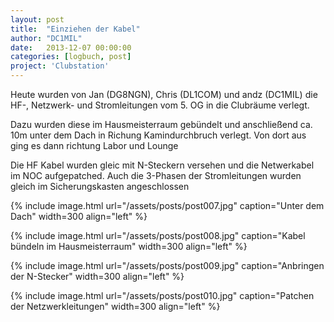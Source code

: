 ```yaml
---
layout: post
title:  "Einziehen der Kabel"
author: "DC1MIL"
date:   2013-12-07 00:00:00
categories: [logbuch, post]
project: 'Clubstation'
---
```


Heute wurden von Jan (DG8NGN), Chris (DL1COM) und andz (DC1MIL) die HF-, Netzwerk- und Stromleitungen vom 5. OG in die Clubräume verlegt.

Dazu wurden diese im Hausmeisterraum gebündelt und anschließend ca. 10m unter dem Dach in Richung Kamindurchbruch verlegt. Von dort aus ging es dann richtung Labor und Lounge

Die HF Kabel wurden gleic mit N-Steckern versehen und die Netwerkabel im NOC aufgepatched. Auch die 3-Phasen der Stromleitungen wurden gleich im Sicherungskasten angeschlossen

{% include image.html url="/assets/posts/post007.jpg" caption="Unter dem Dach" width=300 align="left" %}

{% include image.html url="/assets/posts/post008.jpg" caption="Kabel bündeln im Hausmeisterraum" width=300 align="left" %}
<br style="clear: both;"> 

{% include image.html url="/assets/posts/post009.jpg" caption="Anbringen der N-Stecker" width=300 align="left" %}

{% include image.html url="/assets/posts/post010.jpg" caption="Patchen der Netzwerkleitungen" width=300 align="left" %}
<br style="clear: both;"> 
